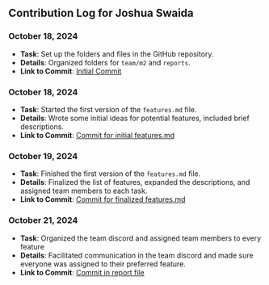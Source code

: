 ## Contribution Log for Joshua Swaida

### October 18, 2024
- **Task**: Set up the folders and files in the GitHub repository.
- **Details**: Organized folders for `team/m2` and `reports`.
- **Link to Commit**: [Initial Commit](https://github.com/alishasrivas/Coordin8/commit/d4af50ed36cd99aa6df25123a9c546ed93b8870c)

### October 18, 2024
- **Task**: Started the first version of the `features.md` file.
- **Details**: Wrote some initial ideas for potential features, included brief descriptions.
- **Link to Commit**: [Commit for initial features.md](https://github.com/alishasrivas/Coordin8/commit/b65773e331ce4e9600439f8a30a85606c7f49608)

### October 19, 2024
- **Task**: Finished the first version of the `features.md` file.
- **Details**: Finalized the list of features, expanded the descriptions, and assigned team members to each task.
- **Link to Commit**: [Commit for finalized features.md](https://github.com/alishasrivas/Coordin8/commit/482c432b38d7277fa776692b517fbae9309c2183)

### October 21, 2024
- **Task**: Organized the team discord and assigned team members to every feature
- **Details**: Facilitated communication in the team discord and made sure everyone was assigned to their preferred feature.
- **Link to Commit**: [Commit in report file](LINK)
